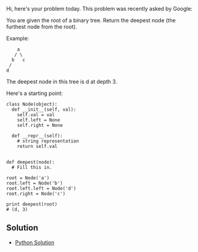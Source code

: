 Hi, here's your problem today. This problem was recently asked by Google:

You are given the root of a binary tree. Return the deepest node (the furthest node from the root).

Example:
```
    a
   / \
  b   c
 /
d
```
The deepest node in this tree is d at depth 3.

Here's a starting point:
```
class Node(object):
  def __init__(self, val):
    self.val = val
    self.left = None
    self.right = None

  def __repr__(self):
    # string representation
    return self.val


def deepest(node):
  # Fill this in.

root = Node('a')
root.left = Node('b')
root.left.left = Node('d')
root.right = Node('c')

print deepest(root)
# (d, 3)
```

## Solution

- [Python Solution](./Solution.py)